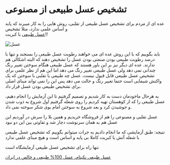 # تشخیص عسل طبیعی از مصنوعی
عده ای از مردم برای تشخیص عسل طبیعی از تقلبی، روش هایی را به کار میبرند که پایه و اساس علمی ندارد، مثلا تشخیص  
[عسل طبیعی](https://asaleniknam.com/) با کبریت!! 

![عسل](https://asaleniknam.com/wp-content/uploads/2017/03/Milk-and-Honey.jpg)

باید بگوییم که با این روش عده ای می خواهند رطوبت عسل طبیعی را بسنجند و تنها با درصد رطوبت طبیعی بودن صنعتی بودن عسل را تشخیص دهند که البته اشکالی هم ندارند.
عده ای دیگر نیز بر این باور هستند که عسل طبیعی هنگام سوختن تغییر رنگ چندانی نمی دهد ولی عسل طبیعی تغییر رنگ می دهد اما این هم از نظر علمی برای تشخیص عسل طبیعی قابل قبول نیست. عسل چه طبیعی با تفلبی با سوختن که یک واکنش شیمایی است حتما تغییر رنگ و حالت می دهد پس این را نمی تواند مبنای اصلی  برای تشخیص طبیعی بودن عسل قرار داد.

به هرحال ماخودمان دست به کار شدیم و تصمیم گرفتیم تا این آزمایش را انجام دهیم، عسل طبیعی را که از کوهستان تهیه کردیم را روی شعله گرفتیم اول شروع به ذوب شدن و جوشیدن کرد و بعد شروع به سوختن امام بوی شکر سوخته نمی داد.

عسل تقلبی و مصنوعی را هم از فروشگاه خریدیم و همین بلا را سرش در آوردیم این عسل هم به همان سرنوشت دچار شد و تفاوتی بین این دو نبود

نتیجه:
طبق آزمایشی که ما انجام دادیم به جرات میتوانم بگوییم که تشخیص عسل طبیعی با شعله آتش یا کبریت کاملا بی پایه و اساس است و هیچ مبنای علمی ندارد

تنها راه برای تشخیص عسل طبیعی آزمایشگاه است

[عسل طبیعی نکینام، عسل 100% طبیعی و خالص در ایران](https://asaleniknam.com/)
